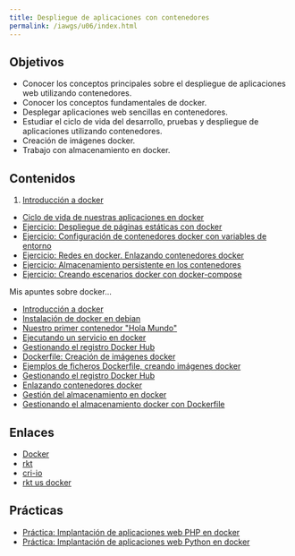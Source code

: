 ```yaml
---
title: Despliegue de aplicaciones con contenedores
permalink: /iawgs/u06/index.html
---
```


## Objetivos

* Conocer los conceptos principales sobre el despliegue de aplicaciones web utilizando contenedores.
* Conocer los conceptos fundamentales de docker.
* Desplegar aplicaciones web sencillas en contenedores.
* Estudiar el ciclo de vida del desarrollo, pruebas y despliegue de aplicaciones utilizando contenedores.
* Creación de imágenes docker.
* Trabajo con almacenamiento en docker.

## Contenidos

1. [Introducción a docker](curso/introduccion.html)


* [Ciclo de vida de nuestras aplicaciones en docker](https://iesgn.github.io/cloudandrelated/es_docker.html#/)
* [Ejercicio: Despliegue de páginas estáticas con docker](docker1.html)
* [Ejercicio: Configuración de contenedores docker con variables de entorno](docker2.html)
* [Ejercicio: Redes en docker. Enlazando contenedores docker](docker3.html)
* [Ejercicio: Almacenamiento persistente en los contenedores](docker4.html)
* [Ejercicio: Creando escenarios docker con docker-compose](docker5.html)


Mis apuntes sobre docker...

* [Introducción a docker](https://www.josedomingo.org/pledin/2015/12/introduccion-a-docker/)
* [Instalación de docker en debian](https://docs.docker.com/engine/installation/linux/docker-ce/debian/)
* [Nuestro primer contenedor "Hola Mundo"](http://iaw.readthedocs.io/es/latest/unidades/u6/primerospasos.html)
* [Ejecutando un servicio en docker](http://iaw.readthedocs.io/es/latest/unidades/u6/servicio.html)
* [Gestionando el registro Docker Hub](http://iaw.readthedocs.io/es/latest/unidades/u6/registro.html)
* [Dockerfile: Creación de imágenes docker](https://www.josedomingo.org/pledin/2016/02/dockerfile-creacion-de-imagenes-docker/)
* [Ejemplos de ficheros Dockerfile, creando imágenes docker](https://www.josedomingo.org/pledin/2016/02/ejemplos-de-ficheros-dockerfile-creando-imagenes-docker/)
* [Gestionando el registro Docker Hub](https://www.josedomingo.org/pledin/2016/02/gestionando-el-registro-docker-hub/)
* [Enlazando contenedores docker](https://www.josedomingo.org/pledin/2016/02/enlazando-contenedores-docker/)
* [Gestión del almacenamiento en docker](https://www.josedomingo.org/pledin/2016/05/gestion-del-almacenamiento-en-docker/)
* [Gestionando el almacenamiento docker con Dockerfile](https://www.josedomingo.org/pledin/2016/11/gestionando-el-almacenamiento-docker-con-dockerfile/)

## Enlaces

* [Docker](https://www.docker.com/)
* [rkt](https://coreos.com/rkt/)
* [cri-io](http://cri-o.io/)
* [rkt us docker](https://coreos.com/rkt/docs/latest/rkt-vs-other-projects.html#rkt-vs-docker)

## Prácticas

* [Práctica: Implantación de aplicaciones web PHP en docker](docker_php.html)
* [Práctica: Implantación de aplicaciones web Python en docker](docker_python.html)


